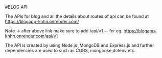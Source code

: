 #BLOG API

The APis for blog and all the details about routes of api can be found at https://blogapp-knhn.onrender.com/

Note -> after above link make sure to add /api/v1 -- for eg.  https://blogapp-knhn.onrender.com/api/v1

The API is created by using Node.js ,MongoDB and Express.js and further dependencies are used to such as CORS, mongoose,dotenv etc. 
